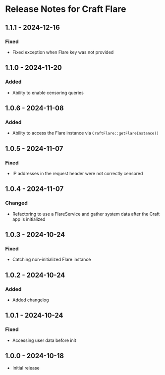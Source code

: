 # Release Notes for Craft Flare

## 1.1.1 - 2024-12-16
### Fixed
- Fixed exception when Flare key was not provided

## 1.1.0 - 2024-11-20
### Added
- Ability to enable censoring queries

## 1.0.6 - 2024-11-08
### Added
- Ability to access the Flare instance via `CraftFlare::getFlareInstance()`

## 1.0.5 - 2024-11-07
### Fixed
- IP addresses in the request header were not correctly censored

## 1.0.4 - 2024-11-07
### Changed
- Refactoring to use a FlareService and gather system data after the Craft app is initialized 

## 1.0.3 - 2024-10-24
### Fixed
- Catching non-initialized Flare instance 

## 1.0.2 - 2024-10-24
### Added
- Added changelog

## 1.0.1 - 2024-10-24
### Fixed
- Accessing user data before init

## 1.0.0 - 2024-10-18
- Initial release
